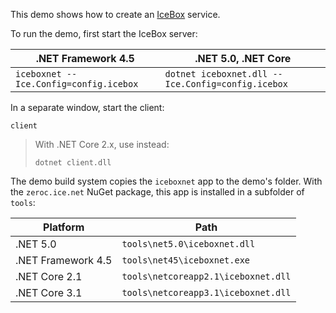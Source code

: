 This demo shows how to create an [IceBox][1] service.

To run the demo, first start the IceBox server:

| .NET Framework 4.5                     | .NET 5.0, .NET Core                               |
| -------------------------------------- | ------------------------------------------------- |
| `iceboxnet --Ice.Config=config.icebox` | `dotnet iceboxnet.dll --Ice.Config=config.icebox` |

In a separate window, start the client:
```
client
```

> With .NET Core 2.x, use instead:
> ```
> dotnet client.dll
> ```

The demo build system copies the `iceboxnet` app to the demo's folder. With the
`zeroc.ice.net` NuGet package, this app is installed in a subfolder of `tools`:

| Platform            | Path                               |
| --------------------| ---------------------------------- |
| .NET 5.0            | `tools\net5.0\iceboxnet.dll`       |
| .NET Framework 4.5  | `tools\net45\iceboxnet.exe`        |
| .NET Core 2.1       | `tools\netcoreapp2.1\iceboxnet.dll`|
| .NET Core 3.1       | `tools\netcoreapp3.1\iceboxnet.dll`|

[1]: https://doc.zeroc.com/ice/3.7/icebox
